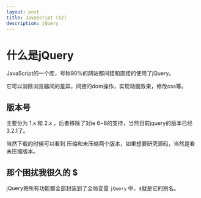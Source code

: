 ```yaml
---
layout: post
title: JavaScript (12)
description: jQuery
---
```


# 什么是jQuery

  JavaScript的一个库，号称90%的网站都间接和直接的使用了jQuery。

  它可以消除浏览器间的差异，间接的dom操作，实现动画效果，修改css等。

## 版本号

主要分为 1.x 和 2.x ，后者移除了对ie 6~8的支持，当然目前jquery的版本已经3.2.1了。

当然下载的时候可以看到 压缩和未压缩两个版本，如果想要研究源码，当然是看未压缩版本。

## 那个困扰我很久的 $

jQuery把所有功能都全部封装到了全局变量 ```jQuery``` 中，```$```就是它的别名。
